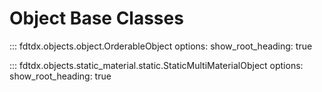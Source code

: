 # Object Base Classes

::: fdtdx.objects.object.OrderableObject
    options:
        show_root_heading: true

::: fdtdx.objects.static_material.static.StaticMultiMaterialObject
    options:
        show_root_heading: true
